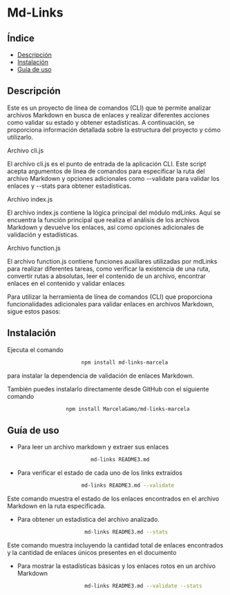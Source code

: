 # Md-Links




## Índice 

 * [ Descripción](Descripción) 
 * [ Instalación](instalación)
 * [ Guía de uso](Guía-de-uso)
 


##  Descripción 

Este es un proyecto de línea de comandos (CLI) que te permite analizar archivos Markdown en busca de enlaces y realizar diferentes acciones como validar su estado y obtener estadísticas. A continuación, se proporciona información detallada sobre la estructura del proyecto y cómo utilizarlo.

Archivo cli.js

El archivo cli.js es el punto de entrada de la aplicación CLI. Este script acepta argumentos de línea de comandos para especificar la ruta del archivo Markdown y opciones adicionales como --validate para validar los enlaces y --stats para obtener estadísticas.

Archivo index.js

El archivo index.js contiene la lógica principal del módulo mdLinks. Aquí se encuentra la función principal que realiza el análisis de los archivos Markdown y devuelve los enlaces, así como opciones adicionales de validación y estadísticas.

Archivo function.js

El archivo function.js contiene funciones auxiliares utilizadas por mdLinks para realizar diferentes tareas, como verificar la existencia de una ruta, convertir rutas a absolutas, leer el contenido de un archivo, encontrar enlaces en el contenido y validar enlaces

Para utilizar la herramienta de línea de comandos (CLI) que proporciona funcionalidades adicionales para validar enlaces en archivos Markdown, sigue estos pasos:


##  Instalación 

Ejecuta el  comando  

```bash
                        npm install md-links-marcela

```
para instalar la dependencia de validación de enlaces Markdown.

También puedes instalarlo directamente desde GitHub con el siguiente comando

```bash
                   npm install MarcelaGamo/md-links-marcela
```


##  Guía de uso 

* Para leer un archivo markdown y extraer sus enlaces 
```bash
                           md-links README3.md
```

* Para verificar el estado de cada uno de los links extraídos 
```bash
                        md-links README3.md --validate
```

Este comando muestra el estado de los enlaces encontrados en el archivo Markdown en la ruta especificada. 

* Para obtener un estadistica del archivo analizado. 

```bash
                         md-links README3.md --stats
```

Este comando muestra incluyendo la cantidad total de enlaces encontrados y la cantidad de enlaces únicos presentes en el documento

*  Para mostrar la estadísticas básicas y los enlaces rotos en un archivo Markdown

```bash
                         md-links README3.md --validate --stats
